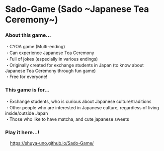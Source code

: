 
# Sado-Game (Sado \~Japanese Tea Ceremony\~)

### About this game...

・CYOA game (Multi-ending)  
・Can experience Japanese Tea Ceremony  
・Full of jokes (especially in various endings)  
・Originally created for exchange students in Japan (to know about Japanese Tea Ceremony through fun game)  
・Free for everyone!

### This game is for...

・Exchange students, who is curious about Japanese culture/traditions  
・Other people who are interested in Japanese culture, regardless of living inside/outside Japan  
・Those who like to have matcha, and cute japanese sweets


### Play it here...!

&nbsp;&nbsp;&nbsp;&nbsp;<https://shuya-uno.github.io/Sado-Game/>
